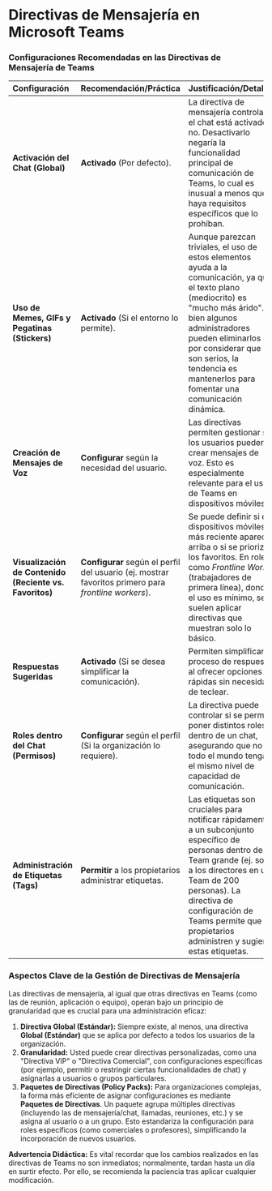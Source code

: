 # Directivas de Mensajería en Microsoft Teams

### Configuraciones Recomendadas en las Directivas de Mensajería de Teams

| Configuración                                           | Recomendación/Práctica                                                                               | Justificación/Detalles                                                                                                                                                                                                                                                                           |
| :------------------------------------------------------ | :--------------------------------------------------------------------------------------------------- | :----------------------------------------------------------------------------------------------------------------------------------------------------------------------------------------------------------------------------------------------------------------------------------------------- |
| **Activación del Chat (Global)**                        | **Activado** (Por defecto).                                                                          | La directiva de mensajería controla si el chat está activado o no. Desactivarlo negaría la funcionalidad principal de comunicación de Teams, lo cual es inusual a menos que haya requisitos específicos que lo prohíban.                                                                         |
| **Uso de Memes, GIFs y Pegatinas (Stickers)**           | **Activado** (Si el entorno lo permite).                                                             | Aunque parezcan triviales, el uso de estos elementos ayuda a la comunicación, ya que el texto plano (mediocrito) es "mucho más árido". Si bien algunos administradores pueden eliminarlos por considerar que no son serios, la tendencia es mantenerlos para fomentar una comunicación dinámica. |
| **Creación de Mensajes de Voz**                         | **Configurar** según la necesidad del usuario.                                                       | Las directivas permiten gestionar si los usuarios pueden crear mensajes de voz. Esto es especialmente relevante para el uso de Teams en dispositivos móviles.                                                                                                                                    |
| **Visualización de Contenido (Reciente vs. Favoritos)** | **Configurar** según el perfil del usuario (ej. mostrar favoritos primero para _frontline workers_). | Se puede definir si en dispositivos móviles lo más reciente aparece arriba o si se priorizan los favoritos. En roles como _Frontline Worker_ (trabajadores de primera línea), donde el uso es mínimo, se suelen aplicar directivas que muestran solo lo básico.                                  |
| **Respuestas Sugeridas**                                | **Activado** (Si se desea simplificar la comunicación).                                              | Permiten simplificar el proceso de respuesta al ofrecer opciones rápidas sin necesidad de teclear.                                                                                                                                                                                               |
| **Roles dentro del Chat (Permisos)**                    | **Configurar** según el perfil (Si la organización lo requiere).                                     | La directiva puede controlar si se permite poner distintos roles dentro de un chat, asegurando que no todo el mundo tenga el mismo nivel de capacidad de comunicación.                                                                                                                           |
| **Administración de Etiquetas (Tags)**                  | **Permitir** a los propietarios administrar etiquetas.                                               | Las etiquetas son cruciales para notificar rápidamente a un subconjunto específico de personas dentro de un Team grande (ej. solo a los directores en un Team de 200 personas). La directiva de configuración de Teams permite que los propietarios administren y sugieran estas etiquetas.      |

### Aspectos Clave de la Gestión de Directivas de Mensajería

Las directivas de mensajería, al igual que otras directivas en Teams (como las de reunión, aplicación o equipo), operan bajo un principio de granularidad que es crucial para una administración eficaz:

1.  **Directiva Global (Estándar):** Siempre existe, al menos, una directiva **Global (Estándar)** que se aplica por defecto a todos los usuarios de la organización.
2.  **Granularidad:** Usted puede crear directivas personalizadas, como una "Directiva VIP" o "Directiva Comercial", con configuraciones específicas (por ejemplo, permitir o restringir ciertas funcionalidades de chat) y asignarlas a usuarios o grupos particulares.
3.  **Paquetes de Directivas (Policy Packs):** Para organizaciones complejas, la forma más eficiente de asignar configuraciones es mediante **Paquetes de Directivas**. Un paquete agrupa múltiples directivas (incluyendo las de mensajería/chat, llamadas, reuniones, etc.) y se asigna al usuario o a un grupo. Esto estandariza la configuración para roles específicos (como comerciales o profesores), simplificando la incorporación de nuevos usuarios.

**Advertencia Didáctica:** Es vital recordar que los cambios realizados en las directivas de Teams no son inmediatos; normalmente, tardan hasta un día en surtir efecto. Por ello, se recomienda la paciencia tras aplicar cualquier modificación.
